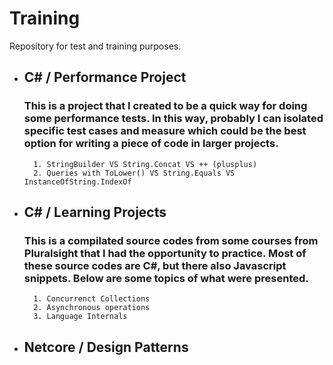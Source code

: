 # Training
Repository for test and training purposes.

* ## C# / Performance Project 
    ### This is a project that I created to be a quick way for doing some performance tests. In this way, probably I can isolated specific test cases and measure which could be the best option for writing a piece of code in larger projects.
        1. StringBuilder VS String.Concat VS ++ (plusplus)
        2. Queries with ToLower() VS String.Equals VS InstanceOfString.IndexOf
* ## C# / Learning Projects 
    ### This is a compilated source codes from some courses from Pluralsight that I had the opportunity to practice. Most of these source codes are C#, but there also Javascript snippets. Below are some topics of what were presented.
        1. Concurrenct Collections
        2. Asynchronous operations
        3. Language Internals 

* ## Netcore / Design Patterns
